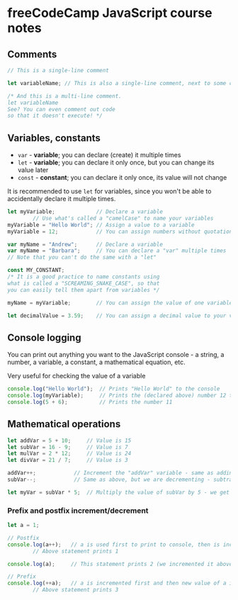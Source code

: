 # freeCodeCamp JavaScript course notes

## Comments

```js
// This is a single-line comment

let variableName; // This is also a single-line comment, next to some code

/* And this is a multi-line comment.
let variableName
See? You can even comment out code
so that it doesn't execute! */
```

## Variables, constants

- `var` - **variable**; you can declare (create) it multiple times
- `let` - **variable**; you can declare it only once, but you can change its value later
- `const` - **constant**; you can declare it only once, its value will not change

It is recommended to use `let` for variables, since you won't be able to accidentally declare it multiple times.

```js
let myVariable;             // Declare a variable
        // Use what's called a "camelCase" to name your variables
myVariable = "Hello World"; // Assign a value to a variable
myVariable = 12;            // You can assign numbers without quotation marks
```

```js
var myName = "Andrew";      // Declare a variable
var myName = "Barbara";     // You can declare a "var" multiple times
// Note that you can't do the same with a "let"
```

```js
const MY_CONSTANT;
/* It is a good practice to name constants using 
what is called a "SCREAMING_SNAKE_CASE", so that 
you can easily tell them apart from variables */
```

```js
myName = myVariable;        // You can assign the value of one variable to another

let decimalValue = 3.59;    // You can assign a decimal value to your variable as well
```

## Console logging

You can print out anything you want to the JavaScript console - a string, a number, a variable, a constant, a mathematical equation, etc.

Very useful for checking the value of a variable

```js
console.log("Hello World");  // Prints "Hello World" to the console
console.log(myVariable);     // Prints the (declared above) number 12 to the console
console.log(5 + 6);          // Prints the number 11
```

## Mathematical operations

```js
let addVar = 5 + 10;     // Value is 15
let subVar = 16 - 9;     // Value is 7
let mulVar = 2 * 12;     // Value is 24
let divVar = 21 / 7;     // Value is 3

addVar++;            // Increment the "addVar" variable - same as adding 1 to it
subVar--;            // Same as above, but we are decrementing - subtracting 1

let myVar = subVar * 5;  // Multiply the value of subVar by 5 - we get 35
```

### Prefix and postfix increment/decrement

```js
let a = 1;

// Postfix
console.log(a++);   // a is used first to print to console, then is incremented by 1
        // Above statement prints 1

console.log(a);     // This statement prints 2 (we incremented it above)

// Prefix
console.log(++a);   // a is incremented first and then new value of a is printed
        // Above statement prints 3
```
